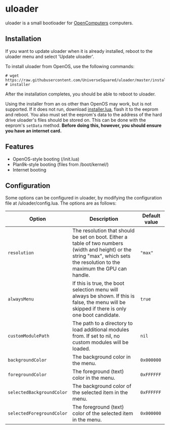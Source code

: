 # uloader

uloader is a small bootloader for [OpenComputers](https://ocdoc.cil.li/) computers.

## Installation

If you want to update uloader when it is already installed, reboot to the uloader menu and select 'Update uloader'.

To install uloader from OpenOS, use the following commands:
```
# wget https://raw.githubusercontent.com/UniverseSquared/uloader/master/installer.lua
# installer
```

After the installation completes, you should be able to reboot to uloader.

Using the installer from an os other than OpenOS may work, but is not supported. If it does not run, download [installer.lua](https://raw.githubusercontent.com/UniverseSquared/uloader/master/installer.lua), flash it to the eeprom and reboot. You also must set the eeprom's data to the address of the hard drive uloader's files should be stored on. This can be done with the eeprom's `setData` method. **Before doing this, however, you should ensure you have an internet card.**

## Features

- OpenOS-style booting (/init.lua)
- Plan9k-style booting (files from /boot/kernel/)
- Internet booting

## Configuration

Some options can be configured in uloader, by modifying the configuration file at /uloader/config.lua. The options are as follows:

| Option | Description | Default value |
| ------ | ----------- | ------------- |
| `resolution` | The resolution that should be set on boot. Either a table of two numbers (width and height) or the string "max", which sets the resolution to the maximum the GPU can handle. | `"max"` |
| `alwaysMenu` | If this is true, the boot selection menu will always be shown. If this is false, the menu will be skipped if there is only one boot candidate. | `true` |
| `customModulePath` | The path to a directory to load additional modules from. If set to nil, no custom modules will be loaded. | `nil` |
| `backgroundColor` | The background color in the menu. | `0x000000` |
| `foregroundColor` | The foreground (text) color in the menu. | `0xFFFFFF` |
| `selectedBackgroundColor` | The background color of the selected item in the menu. | `0xFFFFFF` |
| `selectedForegroundColor` | The foreground (text) color of the selected item in the menu. | `0x000000` |
